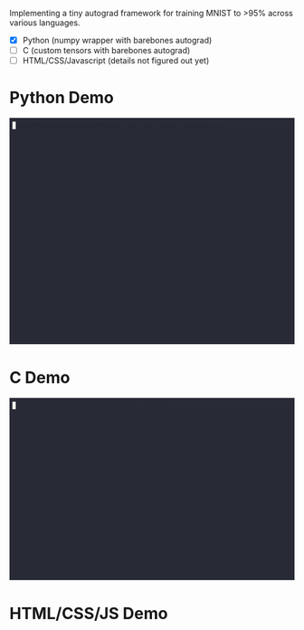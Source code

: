 Implementing a tiny autograd framework for training MNIST to >95% across various languages.

- [x] Python (numpy wrapper with barebones autograd)
- [ ] C (custom tensors with barebones autograd)
- [ ] HTML/CSS/Javascript (details not figured out yet)

# Python Demo
![python gif](./exec_gif/python.gif)

# C Demo

![c gif](./exec_gif/c.gif)

# HTML/CSS/JS Demo
